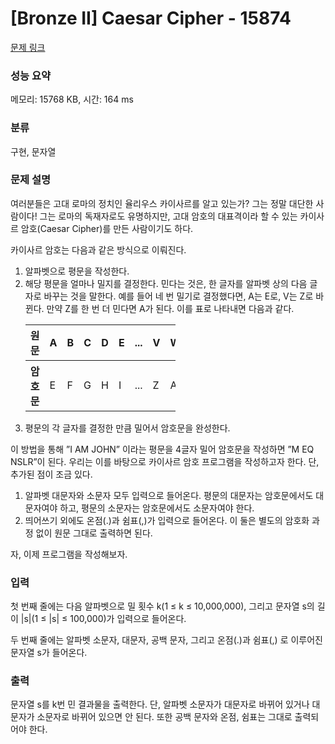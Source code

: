 # [Bronze II] Caesar Cipher - 15874 

[문제 링크](https://www.acmicpc.net/problem/15874) 

### 성능 요약

메모리: 15768 KB, 시간: 164 ms

### 분류

구현, 문자열

### 문제 설명

<p>여러분들은 고대 로마의 정치인 율리우스 카이사르를 알고 있는가? 그는 정말 대단한 사람이다! 그는 로마의 독재자로도 유명하지만, 고대 암호의 대표격이라 할 수 있는 카이사르 암호(Caesar Cipher)를 만든 사람이기도 하다.</p>

<p>카이사르 암호는 다음과 같은 방식으로 이뤄진다.</p>

<ol>
	<li>알파벳으로 평문을 작성한다.</li>
	<li>해당 평문을 얼마나 밀지를 결정한다. 민다는 것은, 한 글자를 알파벳 상의 다음 글자로 바꾸는 것을 말한다. 예를 들어 네 번 밀기로 결정했다면, A는 E로, V는 Z로 바뀐다. 만약 Z를 한 번 더 민다면 A가 된다. 이를 표로 나타내면 다음과 같다.
	<table class="table table-bordered" style="width: 50%;">
		<thead>
			<tr>
				<th>원문</th>
				<th>A</th>
				<th>B</th>
				<th>C</th>
				<th>D</th>
				<th>E</th>
				<th>...</th>
				<th>V</th>
				<th>W</th>
				<th>X</th>
				<th>Y</th>
				<th>Z</th>
			</tr>
		</thead>
		<tbody>
			<tr>
				<th>암호문</th>
				<td>E</td>
				<td>F</td>
				<td>G</td>
				<td>H</td>
				<td>I</td>
				<td>...</td>
				<td>Z</td>
				<td>A</td>
				<td>B</td>
				<td>C</td>
				<td>D</td>
			</tr>
		</tbody>
	</table>
	</li>
	<li>평문의 각 글자를 결정한 만큼 밀어서 암호문을 완성한다.</li>
</ol>

<p>이 방법을 통해 ”I AM JOHN” 이라는 평문을 4글자 밀어 암호문을 작성하면 ”M EQ NSLR”이 된다. 우리는 이를 바탕으로 카이사르 암호 프로그램을 작성하고자 한다. 단, 추가된 점이 조금 있다.</p>

<ol>
	<li>알파벳 대문자와 소문자 모두 입력으로 들어온다. 평문의 대문자는 암호문에서도 대문자여야 하고, 평문의 소문자는 암호문에서도 소문자여야 한다.</li>
	<li>띄어쓰기 외에도 온점(.)과 쉼표(,)가 입력으로 들어온다. 이 둘은 별도의 암호화 과정 없이 원문 그대로 출력하면 된다.</li>
</ol>

<p>자, 이제 프로그램을 작성해보자.</p>

### 입력 

 <p>첫 번째 줄에는 다음 알파벳으로 밀 횟수 k(1 ≤ k ≤ 10,000,000), 그리고 문자열 s의 길이 |s|(1 ≤ |s| ≤ 100,000)가 입력으로 들어온다.</p>

<p>두 번째 줄에는 알파벳 소문자, 대문자, 공백 문자, 그리고 온점(.)과 쉼표(,) 로 이루어진 문자열 s가 들어온다.</p>

### 출력 

 <p>문자열 s를 k번 민 결과물을 출력한다. 단, 알파벳 소문자가 대문자로 바뀌어 있거나 대문자가 소문자로 바뀌어 있으면 안 된다. 또한 공백 문자와 온점, 쉼표는 그대로 출력되어야 한다.</p>

